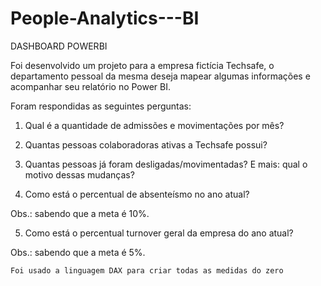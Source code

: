# People-Analytics---BI
DASHBOARD POWERBI


Foi desenvolvido um projeto para a empresa fictícia Techsafe,  o departamento pessoal da mesma deseja mapear algumas informações e acompanhar seu relatório no Power BI.



Foram respondidas as seguintes perguntas: 



1) Qual é a quantidade de admissões e movimentações por mês?

2) Quantas pessoas colaboradoras ativas a Techsafe possui?

3) Quantas pessoas já foram desligadas/movimentadas? E mais: qual o motivo dessas mudanças?

4) Como está o percentual de absenteísmo no ano atual?

Obs.: sabendo que a meta é 10%.

5) Como está o percentual turnover geral da empresa do ano atual?

Obs.: sabendo que a meta é 5%.



    Foi usado a linguagem DAX para criar todas as medidas do zero
